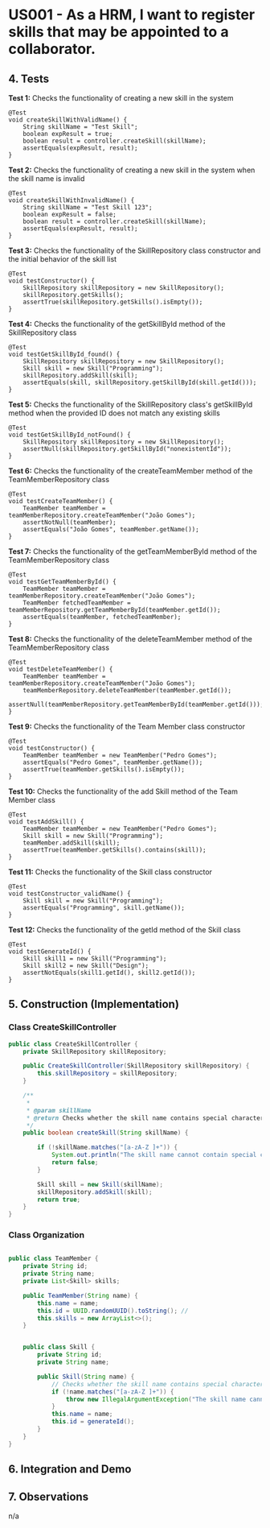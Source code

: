 # US001 - As a HRM, I want to register skills that may be appointed to a collaborator.

## 4. Tests 

**Test 1:** Checks the functionality of creating a new skill in the system 

	@Test
    void createSkillWithValidName() {
        String skillName = "Test Skill";
        boolean expResult = true;
        boolean result = controller.createSkill(skillName);
        assertEquals(expResult, result);
    }

**Test 2:** Checks the functionality of creating a new skill in the system when the skill name is invalid

    @Test
    void createSkillWithInvalidName() {
        String skillName = "Test Skill 123";
        boolean expResult = false;
        boolean result = controller.createSkill(skillName);
        assertEquals(expResult, result);
    }

**Test 3:** Checks the functionality of the SkillRepository class constructor and the initial behavior of the skill list

    @Test
    void testConstructor() {
        SkillRepository skillRepository = new SkillRepository();
        skillRepository.getSkills();
        assertTrue(skillRepository.getSkills().isEmpty());
    }
	

**Test 4:** Checks the functionality of the getSkillById method of the SkillRepository class

    @Test
    void testGetSkillById_found() {
        SkillRepository skillRepository = new SkillRepository();
        Skill skill = new Skill("Programming");
        skillRepository.addSkill(skill);
        assertEquals(skill, skillRepository.getSkillById(skill.getId()));
    }
	

**Test 5:** Checks the functionality of the SkillRepository class's getSkillById method when the provided ID does not match any existing skills

    @Test
    void testGetSkillById_notFound() {
        SkillRepository skillRepository = new SkillRepository();
        assertNull(skillRepository.getSkillById("nonexistentId"));
    }

**Test 6:** Checks the functionality of the createTeamMember method of the TeamMemberRepository class

    @Test
    void testCreateTeamMember() {
        TeamMember teamMember = teamMemberRepository.createTeamMember("João Gomes");
        assertNotNull(teamMember);
        assertEquals("João Gomes", teamMember.getName());
    }
    
**Test 7:** Checks the functionality of the getTeamMemberById method of the TeamMemberRepository class

    @Test
    void testGetTeamMemberById() {
        TeamMember teamMember = teamMemberRepository.createTeamMember("João Gomes");
        TeamMember fetchedTeamMember = teamMemberRepository.getTeamMemberById(teamMember.getId());
        assertEquals(teamMember, fetchedTeamMember);
    }

**Test 8:** Checks the functionality of the deleteTeamMember method of the TeamMemberRepository class

    @Test
    void testDeleteTeamMember() {
        TeamMember teamMember = teamMemberRepository.createTeamMember("João Gomes");
        teamMemberRepository.deleteTeamMember(teamMember.getId());
        assertNull(teamMemberRepository.getTeamMemberById(teamMember.getId()));
    }

**Test 9:** Checks the functionality of the Team Member class constructor

    @Test
    void testConstructor() {
        TeamMember teamMember = new TeamMember("Pedro Gomes");
        assertEquals("Pedro Gomes", teamMember.getName());
        assertTrue(teamMember.getSkills().isEmpty());
    }

**Test 10:** Checks the functionality of the add Skill method of the Team Member class

    @Test
    void testAddSkill() {
        TeamMember teamMember = new TeamMember("Pedro Gomes");
        Skill skill = new Skill("Programming");
        teamMember.addSkill(skill);
        assertTrue(teamMember.getSkills().contains(skill));
    }

**Test 11:** Checks the functionality of the Skill class constructor

    @Test
    void testConstructor_validName() {
        Skill skill = new Skill("Programming");
        assertEquals("Programming", skill.getName());
    }

**Test 12:** Checks the functionality of the getId method of the Skill class

    @Test
    void testGenerateId() {
        Skill skill1 = new Skill("Programming");
        Skill skill2 = new Skill("Design");
        assertNotEquals(skill1.getId(), skill2.getId());
    }



## 5. Construction (Implementation)

### Class CreateSkillController 

```java
public class CreateSkillController {
    private SkillRepository skillRepository;

    public CreateSkillController(SkillRepository skillRepository) {
        this.skillRepository = skillRepository;
    }

    /**
     *
     * @param skillName
     * @return Checks whether the skill name contains special characters or digits
     */
    public boolean createSkill(String skillName) {

        if (!skillName.matches("[a-zA-Z ]+")) {
            System.out.println("The skill name cannot contain special characters or digits.");
            return false;
        }

        Skill skill = new Skill(skillName);
        skillRepository.addSkill(skill);
        return true;
    }
}
```

### Class Organization

```java

public class TeamMember {
    private String id;
    private String name;
    private List<Skill> skills;

    public TeamMember(String name) {
        this.name = name;
        this.id = UUID.randomUUID().toString(); //
        this.skills = new ArrayList<>();
    }


    public class Skill {
        private String id;
        private String name;

        public Skill(String name) {
            // Checks whether the skill name contains special characters or digits
            if (!name.matches("[a-zA-Z ]+")) {
                throw new IllegalArgumentException("The skill name cannot contain special characters or digits.");
            }
            this.name = name;
            this.id = generateId();
        }
    }
}
```


## 6. Integration and Demo 



## 7. Observations

n/a